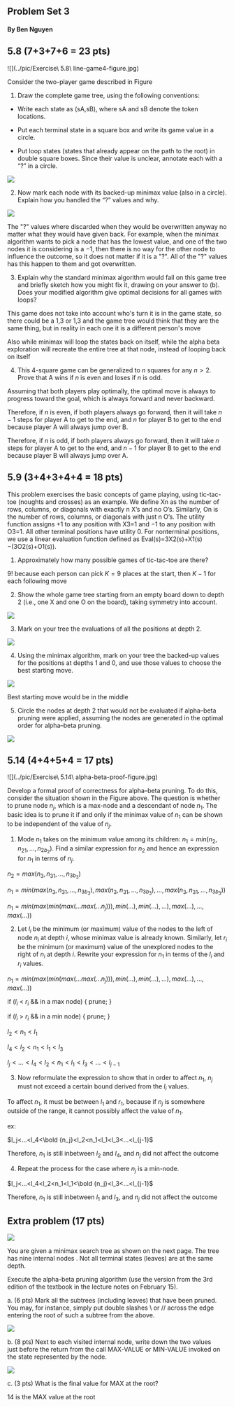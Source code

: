 ## Problem Set 3

#### By Ben Nguyen

## 5.8 (7+3+7+6 = 23 pts)

![](../pic/Exercise\ 5.8\ line-game4-figure.jpg)

Consider the two-player game described in Figure 

1. Draw the complete game tree, using the following conventions:

- Write each state as (sA,sB), where sA and sB denote the token locations.

- Put each terminal state in a square box and write its game value in a circle.

- Put loop states (states that already appear on the path to the root) in double square boxes. Since their value is unclear, annotate each with a “?” in a circle.

![](../pic/jumpgameTree.jpg)

2. Now mark each node with its backed-up minimax value (also in a circle). Explain how you handled the “?” values and why.

![](../pic/jumpgameMinimax.jpg)

  The "?" values where discarded when they would be overwritten anyway no matter what they would have given back. For example, when the minimax algorithm wants to pick a node that has the lowest value, and one of the two nodes it is considering is a $-1$, then there is no way for the other node to influence the outcome, so it does not matter if it is a "?". All of the "?" values has this happen to them and got overwritten.

3. Explain why the standard minimax algorithm would fail on this game tree and briefly sketch how you might fix it, drawing on your answer to (b). Does your modified algorithm give optimal decisions for all games with loops?

This game does not take into account who's turn it is in the game state, so there could be a 1,3 or 1,3 and the game tree would think that they are the same thing, but in reality in each one it is a different person's move

Also while minimax will loop the states back on itself, while the alpha beta exploration will recreate the entire tree at that node, instead of looping back on itself

<!-- Carried ? up until it gets ignored, treated it as an unknown state -->
<!-- Tried to solve until the minimax algorithm would throw out that path -->

4. This 4-square game can be generalized to $n$ squares for any $n>2$. Prove that A wins if $n$ is even and loses if $n$ is odd.

<!-- Some induction maybe -->

Assuming that both players play optimally, the optimal move is always to progress toward the goal, which is always forward and never backward.

Therefore, if $n$ is even, if both players always go forward, then it will take $n-1$ steps for player A to get to the end, and $n$ for player B to get to the end because player A will always jump over B.

Therefore, if $n$ is odd, if both players always go forward, then it will take $n$ steps for player A to get to the end, and $n-1$ for player B to get to the end because player B will always jump over A.

## 5.9 (3+4+3+4+4 = 18 pts) 

This problem exercises the basic concepts of game playing, using tic-tac-toe (noughts and crosses) as an example. We define Xn as the number of rows, columns, or diagonals with exactly n X’s and no O’s. Similarly, On is the number of rows, columns, or diagonals with just n O’s. The utility function assigns +1 to any position with X3=1 and −1 to any position with O3=1. All other terminal positions have utility 0. For nonterminal positions, we use a linear evaluation function defined as Eval(s)=3X2(s)+X1(s)−(3O2(s)+O1(s)).

1. Approximately how many possible games of tic-tac-toe are there?

  $9!$ because each person can pick $K=9$ places at the start, then $K-1$ for each following move

2. Show the whole game tree starting from an empty board down to depth 2 (i.e., one X and one O on the board), taking symmetry into account.

![](../pic/tictac1.jpg)

3. Mark on your tree the evaluations of all the positions at depth 2.

![](../pic/tictac2.jpg)

4. Using the minimax algorithm, mark on your tree the backed-up values for the positions at depths 1 and 0, and use those values to choose the best starting move.

![](../pic/tictac3.jpg)

Best starting move would be in the middle

5. Circle the nodes at depth 2 that would not be evaluated if alpha–beta pruning were applied, assuming the nodes are generated in the optimal order for alpha–beta pruning.

![](../pic/tictac3.jpg)

## 5.14 (4+4+5+4 = 17 pts) 

<!-- Typo in part 1: the second argument of min is n_{21} (i.e., subscripts 21} not "n_2 1" (i.e., 1 as a product factor). --> 

![](../pic/Exercise\ 5.14\ alpha-beta-proof-figure.jpg)

Develop a formal proof of correctness for alpha–beta pruning. To do this, consider the situation shown in the Figure above. The question is whether to prune node $n_j$, which is a max-node and a descendant of node $n_1$. The basic idea is to prune it if and only if the minimax value of $n_1$ can be shown to be independent of the value of $n_j$.

1. Mode $n_1$ takes on the minimum value among its children: $n_1=min(n_2,n_{21},…,n_{2b_2})$. Find a similar expression for $n_2$ and hence an expression for $n_1$ in terms of $n_j$.

$n_2=max(n_3,n_{31},…,n_{3b_3})$

$n_1=min(max(n_3,n_{31},…,n_{3b_3}),max(n_3,n_{31},…,n_{3b_3}),…,max(n_3,n_{31},…,n_{3b_3}))$

$n_1=min(max(min(max(...max(...n_j))), min(...), min(...), ...), max(...),…,max(...))$

2. Let $l_i$ be the minimum (or maximum) value of the nodes to the left of node $n_i$ at depth $i$, whose minimax value is already known. Similarly, let $r_i$ be the minimum (or maximum) value of the unexplored nodes to the right of $n_i$ at depth $i$. Rewrite your expression for $n_1$ in terms of the $l_i$ and $r_i$ values.

$n_1=min(max(min(max(...max(...n_j))), min(...), min(...), ...), max(...),…,max(...))$

if ($l_i$ < $r_i$ && in a max node) {
  prune;
}

if ($l_i$ > $r_i$ && in a min node) {
  prune;
}

$l_2<n_1<l_1$

$l_4<l_2<n_1<l_1<l_3$

$l_j<...<l_4<l_2<n_1<l_1<l_3<...<l_{j-1}$

<!-- > -->

3. Now reformulate the expression to show that in order to affect $n_1$, $n_j$ must not exceed a certain bound derived from the $l_i$ values.

To affect $n_1$, it must be between $l_1$ and $r_1$, because if $n_j$ is somewhere outside of the range, it cannot possibly affect the value of $n_1$.

ex:

$l_j<...<l_4<\bold {n_j}<l_2<n_1<l_1<l_3<...<l_{j-1}$

<!-- > -->

Therefore, $n_1$ is still inbetween $l_2$ and $l_4$, and $n_j$ did not affect the outcome

4. Repeat the process for the case where $n_j$ is a min-node.

$l_j<...<l_4<l_2<n_1<l_1<\bold {n_j}<l_3<...<l_{j-1}$

<!-- > -->

Therefore, $n_1$ is still inbetween $l_1$ and $l_3$, and $n_j$ did not affect the outcome

## Extra problem (17 pts) 

![](../pic/alphabetapruning.png)

You are given a minimax search tree as shown on the next page.  The
tree has nine internal nodes .  Not all terminal states (leaves) are 
at the same depth. 

Execute the alpha-beta pruning algorithm (use the version from the 3rd 
edition of the textbook in the lecture notes on February 15).

a. (6 pts) Mark all the subtrees (including leaves) that have been pruned.
    You may, for instance, simply put double slashes \\ or // across the edge 
    entering the root of such a subtree from the above.  

![](../pic/alphabetapruningFixed.png)

b. (8 pts) Next to each visited internal node, write down the two values  
    just before the return from the call MAX-VALUE or MIN-VALUE invoked on the 
    state represented by the node.

![](../pic/alphabetapruningFixed.png)

c. (3 pts) What is the final value for MAX at the root?

14 is the MAX value at the root

